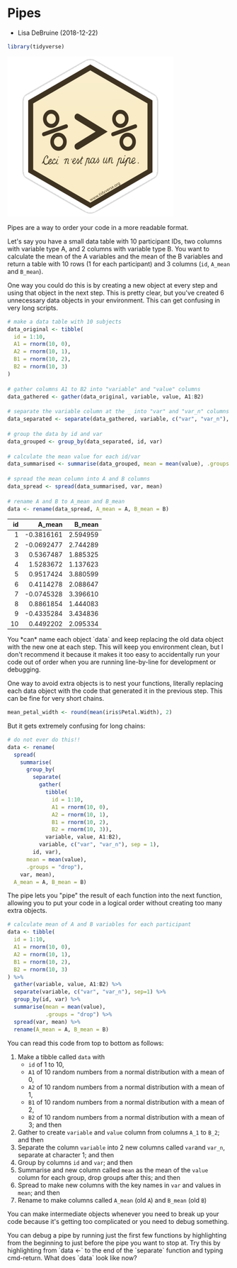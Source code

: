 # Pipes

- Lisa DeBruine (2018-12-22)


```r
library(tidyverse)
```

<div class="small_right"><img src="images/pipe_sticker.png" 
     alt="Pipe" /></div>

Pipes are a way to order your code in a more readable format. 

Let's say you have a small data table with 10 participant IDs, two columns with variable type A, and 2 columns with variable type B. You want to calculate the mean of the A variables and the mean of the B variables and return a table with 10 rows (1 for each participant) and 3 columns (`id`, `A_mean` and `B_mean`). 

One way you could do this is by creating a new object at every step and using that object in the next step. This is pretty clear, but you've created 6 unnecessary data objects in your environment. This can get confusing in very long scripts. 


```r
# make a data table with 10 subjects
data_original <- tibble(
  id = 1:10,
  A1 = rnorm(10, 0),
  A2 = rnorm(10, 1),
  B1 = rnorm(10, 2),
  B2 = rnorm(10, 3)
)

# gather columns A1 to B2 into "variable" and "value" columns
data_gathered <- gather(data_original, variable, value, A1:B2)

# separate the variable column at the _ into "var" and "var_n" columns
data_separated <- separate(data_gathered, variable, c("var", "var_n"), sep = 1)

# group the data by id and var
data_grouped <- group_by(data_separated, id, var)

# calculate the mean value for each id/var 
data_summarised <- summarise(data_grouped, mean = mean(value), .groups = "drop")

# spread the mean column into A and B columns
data_spread <- spread(data_summarised, var, mean)

# rename A and B to A_mean and B_mean
data <- rename(data_spread, A_mean = A, B_mean = B)
```

<table>
 <thead>
  <tr>
   <th style="text-align:right;"> id </th>
   <th style="text-align:right;"> A_mean </th>
   <th style="text-align:right;"> B_mean </th>
  </tr>
 </thead>
<tbody>
  <tr>
   <td style="text-align:right;"> 1 </td>
   <td style="text-align:right;"> -0.3816161 </td>
   <td style="text-align:right;"> 2.594959 </td>
  </tr>
  <tr>
   <td style="text-align:right;"> 2 </td>
   <td style="text-align:right;"> -0.0692477 </td>
   <td style="text-align:right;"> 2.744289 </td>
  </tr>
  <tr>
   <td style="text-align:right;"> 3 </td>
   <td style="text-align:right;"> 0.5367487 </td>
   <td style="text-align:right;"> 1.885325 </td>
  </tr>
  <tr>
   <td style="text-align:right;"> 4 </td>
   <td style="text-align:right;"> 1.5283672 </td>
   <td style="text-align:right;"> 1.137623 </td>
  </tr>
  <tr>
   <td style="text-align:right;"> 5 </td>
   <td style="text-align:right;"> 0.9517424 </td>
   <td style="text-align:right;"> 3.880599 </td>
  </tr>
  <tr>
   <td style="text-align:right;"> 6 </td>
   <td style="text-align:right;"> 0.4114278 </td>
   <td style="text-align:right;"> 2.088647 </td>
  </tr>
  <tr>
   <td style="text-align:right;"> 7 </td>
   <td style="text-align:right;"> -0.0745328 </td>
   <td style="text-align:right;"> 3.396610 </td>
  </tr>
  <tr>
   <td style="text-align:right;"> 8 </td>
   <td style="text-align:right;"> 0.8861854 </td>
   <td style="text-align:right;"> 1.444083 </td>
  </tr>
  <tr>
   <td style="text-align:right;"> 9 </td>
   <td style="text-align:right;"> -0.4335284 </td>
   <td style="text-align:right;"> 3.434836 </td>
  </tr>
  <tr>
   <td style="text-align:right;"> 10 </td>
   <td style="text-align:right;"> 0.4492202 </td>
   <td style="text-align:right;"> 2.095334 </td>
  </tr>
</tbody>
</table>



<p class="warning">You *can* name each object `data` and keep replacing the old data object with the new one at each step. This will keep you environment clean, but I don't recommend it because it makes it too easy to accidentally run your code out of order when you are running line-by-line for development or debugging.</p>

One way to avoid extra objects is to nest your functions, literally replacing each data object with the code that generated it in the previous step. This can be fine for very short chains.


```r
mean_petal_width <- round(mean(iris$Petal.Width), 2)
```
But it gets extremely confusing for long chains:


```r
# do not ever do this!!
data <- rename(
  spread(
    summarise(
      group_by(
        separate(
          gather(
            tibble(
              id = 1:10,
              A1 = rnorm(10, 0),
              A2 = rnorm(10, 1),
              B1 = rnorm(10, 2),
              B2 = rnorm(10, 3)), 
            variable, value, A1:B2), 
          variable, c("var", "var_n"), sep = 1), 
        id, var), 
      mean = mean(value),
      .groups = "drop"), 
    var, mean), 
  A_mean = A, B_mean = B)
```

The pipe lets you "pipe" the result of each function into the next function, allowing you to put your code in a logical order without creating too many extra objects.


```r
# calculate mean of A and B variables for each participant
data <- tibble(
  id = 1:10,
  A1 = rnorm(10, 0),
  A2 = rnorm(10, 1),
  B1 = rnorm(10, 2),
  B2 = rnorm(10, 3)
) %>%
  gather(variable, value, A1:B2) %>%
  separate(variable, c("var", "var_n"), sep=1) %>%
  group_by(id, var) %>%
  summarise(mean = mean(value),
            .groups = "drop") %>%
  spread(var, mean) %>%
  rename(A_mean = A, B_mean = B)
```

You can read this code from top to bottom as follows:

1. Make a tibble called `data` with
    - `id` of 1 to 10,
    - `A1` of 10 random numbers from a normal distribution with a mean of 0,
    - `A2` of 10 random numbers from a normal distribution with a mean of 1,
    - `B1` of 10 random numbers from a normal distribution with a mean of 2, 
    - `B2` of 10 random numbers from a normal distribution with a mean of 3; and then
2. Gather to create `variable` and `value` column from columns `A_1` to `B_2`; and then
3. Separate the column `variable` into 2 new columns called `var`and `var_n`, separate at character 1; and then
4. Group by columns `id` and `var`; and then
5. Summarise and new column called `mean` as the mean of the `value` column for each group, drop groups after this; and then
6. Spread to make new columns with the key names in `var` and values in `mean`; and then
7. Rename to make columns called `A_mean` (old `A`) and `B_mean` (old `B`)

You can make intermediate objects whenever you need to break up your code because it's getting too complicated or you need to debug something.

<p class="info">You can debug a pipe by running just the first few functions by highlighting from the beginning to just before the pipe you want to stop at. Try this by highlighting from `data <-` to the end of the `separate` function and typing cmd-return. What does `data` look like now?</p>

